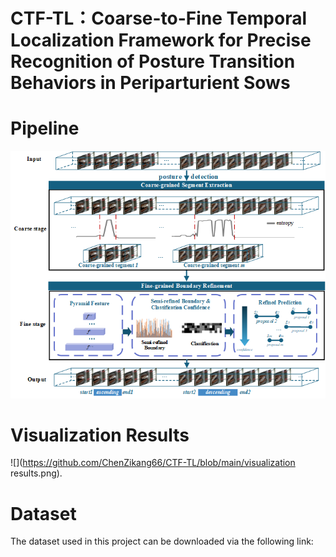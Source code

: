 # CTF-TL：Coarse-to-Fine Temporal Localization Framework for Precise  Recognition of Posture Transition Behaviors in Periparturient Sows
# Pipeline
![](https://github.com/ChenZikang66/CTF-TL/blob/main/pipeline.png)
# Visualization Results
![](https://github.com/ChenZikang66/CTF-TL/blob/main/visualization results.png).
# Dataset
The dataset used in this project can be downloaded via the following link:


